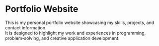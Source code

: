 # Portfolio Website

This is my personal portfolio website showcasing my skills, projects, and contact information.  
It is designed to highlight my work and experiences in programming, problem-solving, and creative application development.
